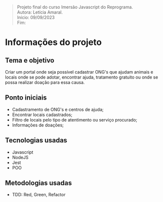 > Projeto final do curso Imersão Javascript do Reprograma.  
> Autora: Letícia Amaral.  
> Início: 09/09/2023  
> Fim:

# Informações do projeto

## Tema e objetivo

Criar um portal onde seja possível cadastrar ONG's que ajudam animais e locais onde se pode adotar, encontrar ajuda, tratamento gratuito ou onde se possa realizar doação para essa causa.

## Ponto iniciais

- Cadastramento de ONG's e centros de ajuda;
- Encontrar locais cadastrados;
- Filtro de locais pelo tipo de atentimento ou serviço procurado;
- Informações de doações;

## Tecnologias usadas

- Javascript
- NodeJS
- Jest
- POO

## Metodologias usadas

- TDD: Red, Green, Refactor

